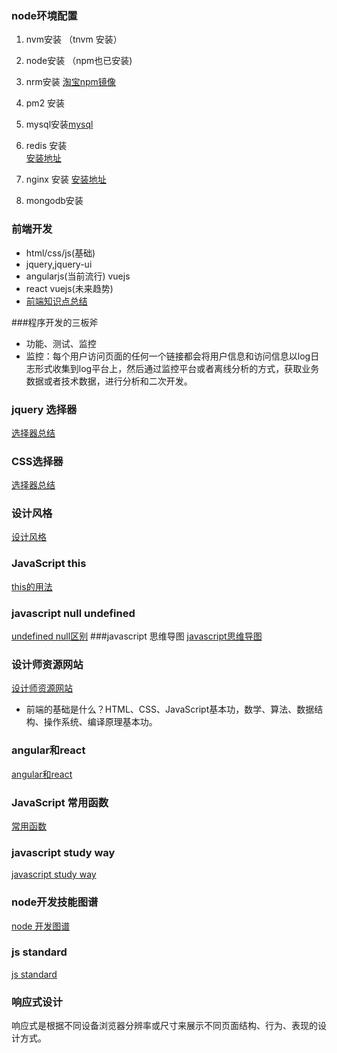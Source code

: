 ### node环境配置
1. nvm安装
  （tnvm 安装）
2. node安装 （npm也已安装)
3. nrm安装  [淘宝npm镜像](https://npm.taobao.org/)

4. pm2 安装
5. mysql安装[mysql](https://dev.mysql.com/doc/mysql-repo-excerpt/5.6/en/linux-installation-yum-repo.html)
6. redis 安装  
   [安装地址](http://redis.io/download)
7. nginx 安装
   [安装地址](https://www.nginx.com/resources/wiki/start/topics/tutorials/install/)
8. mongodb安装

### 前端开发
* html/css/js(基础)
* jquery,jquery-ui
* angularjs(当前流行) vuejs
* react vuejs(未来趋势)
* [前端知识点总结](http://www.jianshu.com/p/8ebebb84b1c1)

###程序开发的三板斧 
* 功能、测试、监控
* 监控：每个用户访问页面的任何一个链接都会将用户信息和访问信息以log日志形式收集到log平台上，然后通过监控平台或者离线分析的方式，获取业务数据或者技术数据，进行分析和二次开发。
### jquery 选择器
[选择器总结](http://helloweb.wang/qianduankaifa/571.html)
### CSS选择器
[选择器总结](http://helloweb.wang/qianduankaifa/578.html)
### 设计风格
[设计风格](http://helloweb.wang/qianduankaifa/2014-11-06/143.html)
### JavaScript this
[this的用法](http://helloweb.wang/qianduankaifa/2015-08-02/192.html)
### javascript null undefined
[undefined null区别](http://helloweb.wang/qianduankaifa/2015-10-19/312.html)
###javascript 思维导图
[javascript思维导图](http://helloweb.wang/qianduankaifa/2015-12-12/426.html)
### 设计师资源网站
[设计师资源网站](http://helloweb.wang/jingyan~jiqiao/2015-09-18/279.html)
* 前端的基础是什么？HTML、CSS、JavaScript基本功，数学、算法、数据结构、操作系统、编译原理基本功。
### angular和react
[angular和react](http://helloweb.wang/jingyan~jiqiao/576.html)
### JavaScript 常用函数
[常用函数](http://helloweb.wang/qianduankaifa/2015-12-06/405.html)
### javascript study way
[javascript study way](http://helloweb.wang/qianduankaifa/2015-10-23/318.html)
### node开发技能图谱
[node 开发图谱](https://github.com/TeamStuQ/skill-map/blob/master/data/map-DevLang-Nodejs.md)
### js standard
[js standard](http://standardjs.com/)
### 响应式设计
响应式是根据不同设备浏览器分辨率或尺寸来展示不同页面结构、行为、表现的设计方式。
 



